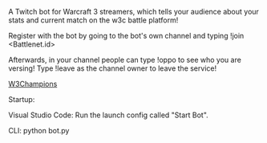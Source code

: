 A Twitch bot for Warcraft 3 streamers, 
which tells your audience about your stats and current match on the w3c battle platform!

Register with the bot by going to the bot's own channel and typing !join <Battlenet.id>

Afterwards, in your channel people can type !oppo to see who you are versing! Type !leave as the channel owner to leave the service!

[W3Champions](https://w3champions.com)


Startup: 

Visual Studio Code:
Run the launch config called "Start Bot".

CLI:
python bot.py
